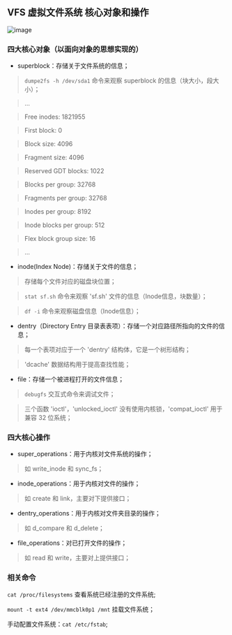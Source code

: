## VFS 虚拟文件系统 核心对象和操作

![image](https://github.com/Becavalier/Linux-Library/tree/master/Kernel/screenshots/vfs.jpg?raw=true)

### 四大核心对象（以面向对象的思想实现的）

* superblock：存储关于文件系统的信息；

> `dumpe2fs -h /dev/sda1` 命令来观察 superblock 的信息（块大小，段大小）；

> ...

> Free inodes:              1821955

> First block:              0

> Block size:               4096

> Fragment size:            4096 

> Reserved GDT blocks:      1022

> Blocks per group:         32768

> Fragments per group:      32768

> Inodes per group:         8192

> Inode blocks per group:   512

> Flex block group size:    16

> ...



* inode(Index Node)：存储关于文件的信息；

> 存储每个文件对应的磁盘块位置；

> `stat sf.sh` 命令来观察 'sf.sh' 文件的信息（Inode信息，块数量）；

> `df -i` 命令来观察磁盘信息（Inode信息）；

* dentry（Directory Entry 目录表表项）：存储一个对应路径所指向的文件的信息；

> 每一个表项对应于一个 'dentry' 结构体，它是一个树形结构；

> 'dcache' 数据结构用于提高查找性能；

* file：存储一个被进程打开的文件信息；

> `debugfs` 交互式命令来调试文件；

> 三个函数 'ioctl'，'unlocked_ioctl' 没有使用内核锁，'compat_ioctl' 用于兼容 32 位系统；



### 四大核心操作

* super_operations：用于内核对文件系统的操作；

> 如 write_inode 和 sync_fs；

* inode_operations：用于内核对文件的操作；

> 如 create 和 link，主要对下提供接口；

* dentry_operations：用于内核对文件夹目录的操作；

> 如 d_compare 和 d_delete；

* file_operations：对已打开文件的操作；

> 如 read 和 write，主要对上提供接口；


### 相关命令

`cat /proc/filesystems` 查看系统已经注册的文件系统;

`mount -t ext4 /dev/mmcblk0p1 /mnt` 挂载文件系统；

手动配置文件系统：`cat /etc/fstab`;

